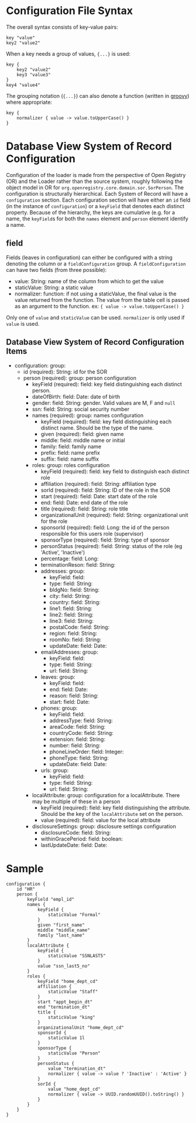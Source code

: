 # Configuration File Syntax
The overall syntax consists of key-value pairs:

    key "value"
    key2 "value2"

When a key needs a group of values, `{...}` is used:

    key {
        key2 "value2"
        key3 "value3"
    }
    key4 "value4"

The grouping notation (`{...}`) can also denote a function (written in [groovy](http://groovy.codehaus.org/)) where
appropriate:

    key {
        normalizer { value -> value.toUpperCase() }
    }

# Database View System of Record Configuration
Configuration of the loader is made from the perspective of Open Registry (OR) and the Loader rather than the source
system, roughly following the object model in OR for `org.openregistry.core.domain.sor.SorPerson`. The configuration is
structurally hierarchical. Each System of Record will have a `configuration` section. Each configuration section will
have either an `id` field (in the instance of `configuration`) or a `keyField` that denotes each distinct property.
Because of the hierarchy, the keys are cumulative (e.g. for a name, the `keyField`s for both the `names` element and
`person` element identify a name.

## field
Fields (leaves in configuration) can either be configured with a string denoting the column or a `fieldConfiguration`
group. A `fieldConfiguration` can have two fields (from three possible):

* value: String: name of the column from which to get the value
* staticValue: String: a static value
* normalizer: function: if not using a staticValue, the final value is the value returned from the function. The value
from the table cell is passed as an argument to the function. ex: `{ value -> value.toUpperCase() }`

Only one of `value` and `staticValue` can be used. `normalizer` is only used if `value` is used.

## Database View System of Record Configuration Items
* configuration: group:
    * id (required): String: id for the SOR
    * person (required): group: person configuration
        * keyField (required): field: key field distinguishing each distinct person.
        * dateOfBirth: field: Date: date of birth
        * gender: field: String: gender. Valid values are M, F and `null`
        * ssn: field: String: social security number
        * names (required): group: names configuration
            * keyField (required): field: key field distinguishing each distinct name. Should be the type of the name.
            * given (required): field: given name
            * middle: field: middle name or initial
            * family: field: family name
            * prefix: field: name prefix
            * suffix: field: name suffix
        * roles: group: roles configuration
            * keyField (required): field: key field to distinguish each distinct role
            * affiliation (required): field: String: affiliation type
            * sorId (required): field: String: ID of the role in the SOR
            * start (required): field: Date: start date of the role
            * end: field: Date: end date of the role
            * title (required): field: String: role title
            * organizationalUnit (required): field: String: organizational unit for the role
            * sponsorId (required): field: Long: the id of the person responsible for this users role (supervisor)
            * sponsorType (required): field: String: type of sponsor
            * personStatus (required): field: String: status of the role (eg 'Active', 'Inactive')
            * percentage: field: Long:
            * terminationReson: field: String:
            * addresses: group:
                * keyField: field:
                * type: field: String:
                * bldgNo: field: String:
                * city: field: String:
                * country: field: String:
                * line1: field: String:
                * line2: field: String:
                * line3: field: String:
                * postalCode: field: String:
                * region: field: String:
                * roomNo: field: String:
                * updateDate: field: Date:
            * emailAddresses: group:
                * keyField: field:
                * type: field: String:
                * url: field: String:
            * leaves: group:
                * keyField: field:
                * end: field: Date:
                * reason: field: String:
                * start: field: Date:
            * phones: group:
                * keyField: field:
                * addressType: field: String:
                * areaCode: field: String:
                * countryCode: field: String:
                * extension: field: String:
                * number: field: String:
                * phoneLineOrder: field: Integer:
                * phoneType: field: String:
                * updateDate: field: Date:
            * urls: group:
                * keyField: field:
                * type: field: String:
                * url: field: String:
        * localAttribute: group: configuration for a localAttribute. There may be multiple of these in a person
            * keyField (required): field: key field distinguishing the attribute. Should be the key of the `localAttribute` set on
            the person.
            * value (required): field: value for the local attribute
        * disclosureSettings: group: disclosure settings configuration
            * disclosureCode: field: String:
            * withinGracePeriod: field: boolean:
            * lastUpdateDate: field: Date:

# Sample
    configuration {
        id "HR"
        person {
            keyField "empl_id"
            names {
                keyField {
                    staticValue "Formal"
                }
                given "first_name"
                middle "middle_name"
                family "last_name"
            }
            localAttribute {
                keyField {
                    staticValue "SSNLAST5"
                }
                value "ssn_last5_no"
            }
            roles {
                keyField "home_dept_cd"
                affiliation {
                    staticValue "Staff"
                }
                start "appt_begin_dt"
                end "termination_dt"
                title {
                    staticValue "king"
                }
                organizationalUnit "home_dept_cd"
                sponsorId {
                    staticValue 1l
                }
                sponsorType {
                    staticValue "Person"
                }
                personStatus {
                    value "termination_dt"
                    normalizer { value -> value ? 'Inactive' : 'Active' }
                }
                sorId {
                    value "home_dept_cd"
                    normalizer { value -> UUID.randomUUID().toString() }
                }
            }
        }
    }